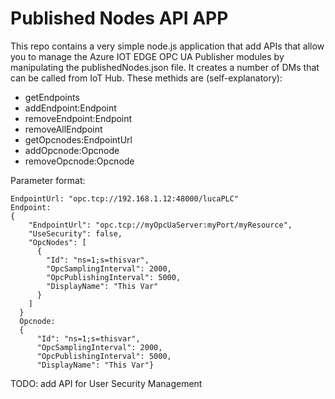 # Published Nodes API APP

This repo contains a very simple node.js application that add APIs that allow you to manage the Azure IOT EDGE OPC UA Publisher modules by manipulating the publishedNodes.json file.
It creates a number of DMs that can be called from IoT Hub. These methids are (self-explanatory):  

- getEndpoints
- addEndpoint:Endpoint
- removeEndpoint:Endpoint
- removeAllEndpoint
- getOpcnodes:EndpointUrl
- addOpcnode:Opcnode
- removeOpcnode:Opcnode

Parameter format:  
```
EndpointUrl: "opc.tcp://192.168.1.12:48000/lucaPLC"
Endpoint:  
{
    "EndpointUrl": "opc.tcp://myOpcUaServer:myPort/myResource",
    "UseSecurity": false,
    "OpcNodes": [
      {
        "Id": "ns=1;s=thisvar",
        "OpcSamplingInterval": 2000,
        "OpcPublishingInterval": 5000,
        "DisplayName": "This Var"
      }
    ]
  }
  Opcnode:  
  {
      "Id": "ns=1;s=thisvar", 
      "OpcSamplingInterval": 2000, 
      "OpcPublishingInterval": 5000, 
      "DisplayName": "This Var"}
  ```

  TODO: add API for User Security Management